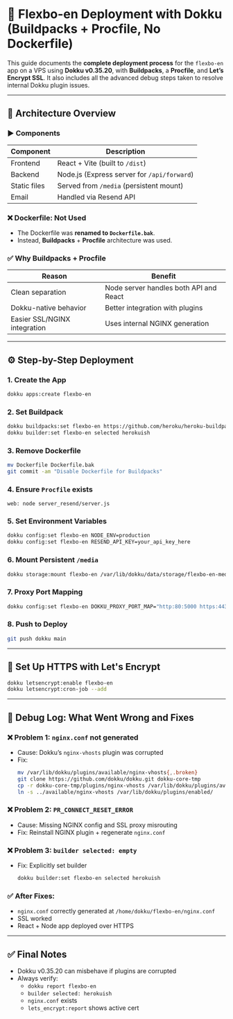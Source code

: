 
# 🚀 Flexbo-en Deployment with Dokku (Buildpacks + Procfile, No Dockerfile)

This guide documents the **complete deployment process** for the `flexbo-en` app on a VPS using **Dokku v0.35.20**, with **Buildpacks**, a **Procfile**, and **Let’s Encrypt SSL**. It also includes all the advanced debug steps taken to resolve internal Dokku plugin issues.

---

## 🧱 Architecture Overview

### ▶️ Components

| Component    | Description                                 |
|--------------|---------------------------------------------|
| Frontend     | React + Vite (built to `/dist`)             |
| Backend      | Node.js (Express server for `/api/forward`) |
| Static files | Served from `/media` (persistent mount)     |
| Email        | Handled via Resend API                      |

### ❌ Dockerfile: Not Used

- The Dockerfile was **renamed to `Dockerfile.bak`**.
- Instead, **Buildpacks** + **Procfile** architecture was used.

### ✅ Why Buildpacks + Procfile

| Reason                         | Benefit                            |
|--------------------------------|-------------------------------------|
| Clean separation               | Node server handles both API and React |
| Dokku-native behavior          | Better integration with plugins    |
| Easier SSL/NGINX integration   | Uses internal NGINX generation     |

---

## ⚙️ Step-by-Step Deployment

### 1. Create the App

```bash
dokku apps:create flexbo-en
```

### 2. Set Buildpack

```bash
dokku buildpacks:set flexbo-en https://github.com/heroku/heroku-buildpack-nodejs
dokku builder:set flexbo-en selected herokuish
```

### 3. Remove Dockerfile

```bash
mv Dockerfile Dockerfile.bak
git commit -am "Disable Dockerfile for Buildpacks"
```

### 4. Ensure `Procfile` exists

```
web: node server_resend/server.js
```

### 5. Set Environment Variables

```bash
dokku config:set flexbo-en NODE_ENV=production
dokku config:set flexbo-en RESEND_API_KEY=your_api_key_here
```

### 6. Mount Persistent `/media`

```bash
dokku storage:mount flexbo-en /var/lib/dokku/data/storage/flexbo-en-media:/media
```

### 7. Proxy Port Mapping

```bash
dokku config:set flexbo-en DOKKU_PROXY_PORT_MAP="http:80:5000 https:443:5000"
```

### 8. Push to Deploy

```bash
git push dokku main
```

---

## 🔐 Set Up HTTPS with Let's Encrypt

```bash
dokku letsencrypt:enable flexbo-en
dokku letsencrypt:cron-job --add
```

---

## 🧰 Debug Log: What Went Wrong and Fixes

### ❌ Problem 1: `nginx.conf` not generated

- Cause: Dokku’s `nginx-vhosts` plugin was corrupted
- Fix:
  ```bash
  mv /var/lib/dokku/plugins/available/nginx-vhosts{,.broken}
  git clone https://github.com/dokku/dokku.git dokku-core-tmp
  cp -r dokku-core-tmp/plugins/nginx-vhosts /var/lib/dokku/plugins/available/
  ln -s ../available/nginx-vhosts /var/lib/dokku/plugins/enabled/
  ```

### ❌ Problem 2: `PR_CONNECT_RESET_ERROR`

- Cause: Missing NGINX config and SSL proxy misrouting
- Fix: Reinstall NGINX plugin + regenerate `nginx.conf`

### ❌ Problem 3: `builder selected: empty`

- Fix: Explicitly set builder
  ```bash
  dokku builder:set flexbo-en selected herokuish
  ```

### ✅ After Fixes:

- `nginx.conf` correctly generated at `/home/dokku/flexbo-en/nginx.conf`
- SSL worked
- React + Node app deployed over HTTPS

---

## ✅ Final Notes

- Dokku v0.35.20 can misbehave if plugins are corrupted
- Always verify:
  - `dokku report flexbo-en`
  - `builder selected: herokuish`
  - `nginx.conf` exists
  - `lets_encrypt:report` shows active cert

